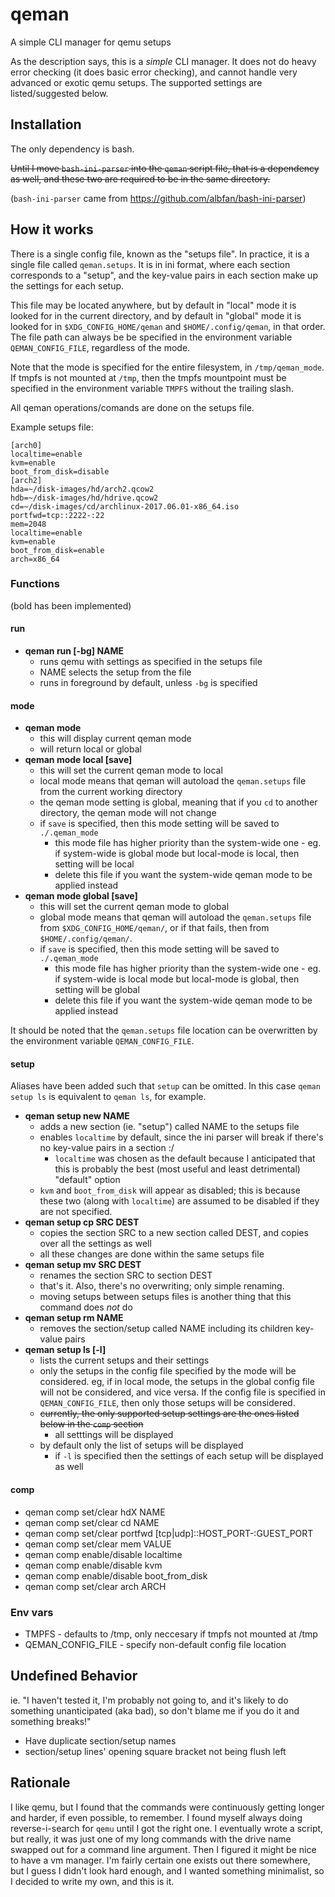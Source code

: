 # qeman

A simple CLI manager for qemu setups

As the description says, this is a _simple_ CLI manager.
It does not do heavy error checking (it does basic error checking),
and cannot handle very advanced or exotic qemu setups. The supported
settings are listed/suggested below.

## Installation

The only dependency is bash.

~~Until I move `bash-ini-parser` into the `qeman` script file, that
is a dependency as well, and these two are required to be in the
same directory.~~

(`bash-ini-parser` came from <https://github.com/albfan/bash-ini-parser>)

## How it works

There is a single config file, known as the "setups file".
In practice, it is a single file called `qeman.setups`. It is in ini
format, where each section corresponds to a "setup", and the key-value
pairs in each section make up the settings for each setup. 

This file may be located anywhere, but by default in "local" mode
it is looked for in the current directory, and by default in "global"
mode it is looked for in `$XDG_CONFIG_HOME/qeman` and
`$HOME/.config/qeman`, in that order. The file path can always be
be specified in the environment variable `QEMAN_CONFIG_FILE`,
regardless of the mode.

Note that the mode is specified for the entire filesystem,
in `/tmp/qeman_mode`. If tmpfs is not mounted at `/tmp`, then the
tmpfs mountpoint must be specified in the environment variable
`TMPFS` without the trailing slash.

All qeman operations/comands are done on the setups file.

Example setups file:
```
[arch0]
localtime=enable
kvm=enable
boot_from_disk=disable
[arch2]
hda=~/disk-images/hd/arch2.qcow2
hdb=~/disk-images/hd/hdrive.qcow2
cd=~/disk-images/cd/archlinux-2017.06.01-x86_64.iso
portfwd=tcp::2222-:22
mem=2048
localtime=enable
kvm=enable
boot_from_disk=enable
arch=x86_64
```

### Functions

(bold has been implemented)

#### run

- **qeman run [-bg] NAME**
  - runs qemu with settings as specified in the setups file
  - NAME selects the setup from the file
  - runs in foreground by default, unless `-bg` is specified

#### mode

- **qeman mode**
  - this will display current qeman mode
  - will return local or global
- **qeman mode local [save]**
  - this will set the current qeman mode to local
  - local mode means that qeman will autoload the `qeman.setups` file from the current working directory
  - the qeman mode setting is global, meaning that if you `cd` to another directory, the qeman mode will not change
  - if `save` is specified, then this mode setting will be saved to `./.qeman_mode`
    - this mode file has higher priority than the system-wide one - eg. if system-wide is global mode but local-mode is local, then setting will be local
    - delete this file if you want the system-wide qeman mode to be applied instead
- **qeman mode global [save]**
  - this will set the current qeman mode to global
  - global mode means that qeman will autoload the `qeman.setups` file from `$XDG_CONFIG_HOME/qeman/`, or if that fails, then from `$HOME/.config/qeman/`.
  - if `save` is specified, then this mode setting will be saved to `./.qeman_mode`
    - this mode file has higher priority than the system-wide one - eg. if system-wide is local mode but local-mode is global, then setting will be global
    - delete this file if you want the system-wide qeman mode to be applied instead

It should be noted that the `qeman.setups` file location can be overwritten by the environment variable `QEMAN_CONFIG_FILE`.

#### setup

Aliases have been added such that `setup` can be omitted. In this case `qeman setup ls` is equivalent to `qeman ls`, for example.

- **qeman setup new NAME**
  - adds a new section (ie. "setup") called NAME to the setups file
  - enables `localtime` by default, since the ini parser will break if there's no key-value pairs in a section :/
    - `localtime` was chosen as the default because I anticipated that this is probably the best (most useful and least detrimental) "default" option
  - `kvm` and `boot_from_disk` will appear as disabled; this is because these two (along with `localtime`) are assumed to be disabled if they are not specified.
- **qeman setup cp SRC DEST**
  - copies the section SRC to a new section called DEST, and copies over all the settings as well
  - all these changes are done within the same setups file
- **qeman setup mv SRC DEST**
  - renames the section SRC to section DEST
  - that's it. Also, there's no overwriting; only simple renaming.
  - moving setups between setups files is another thing that this command does *not* do
- **qeman setup rm NAME**
  - removes the section/setup called NAME including its children key-value pairs
- **qeman setup ls [-l]**
  - lists the current setups and their settings
  - only the setups in the config file specified by the mode will be considered. eg, if in local mode, the setups in the global config file will not be considered, and vice versa. If the config file is specified in `QEMAN_CONFIG_FILE`, then only those setups will be considered.
  - ~~currently, the only supported setup settings are the ones listed below in the `comp` section~~
    - all setttings will be displayed
  - by default only the list of setups will be displayed
    - if `-l` is specified then the settings of each setup will be displayed as well

#### comp

- qeman comp set/clear hdX NAME
- qeman comp set/clear cd NAME
- qeman comp set/clear portfwd [tcp|udp]::HOST_PORT-:GUEST_PORT
- qeman comp set/clear mem VALUE
- qeman comp enable/disable localtime
- qeman comp enable/disable kvm
- qeman comp enable/disable boot_from_disk
- qeman comp set/clear arch ARCH

### Env vars

- TMPFS - defaults to /tmp, only neccesary if tmpfs not mounted at /tmp
- QEMAN_CONFIG_FILE - specify non-default config file location


## Undefined Behavior

ie. "I haven't tested it, I'm probably not going to,
and it's likely to do something
unanticipated (aka bad), so don't blame me if you do it and
something breaks!"

- Have duplicate section/setup names
- section/setup lines' opening square bracket not being flush left

## Rationale

I like qemu, but I found that the commands were continuously
getting longer and harder, if even possible, to remember.
I found myself always doing reverse-i-search for `qemu` until I
got the right one. I eventually wrote a script, but really, it
was just one of my long commands with the drive name swapped out
for a command line argument. Then I figured it might be nice to have
a vm manager. I'm fairly certain one exists out there somewhere, but
I guess I didn't look hard enough, and I wanted something minimalist,
so I decided to write my own, and this is it.
